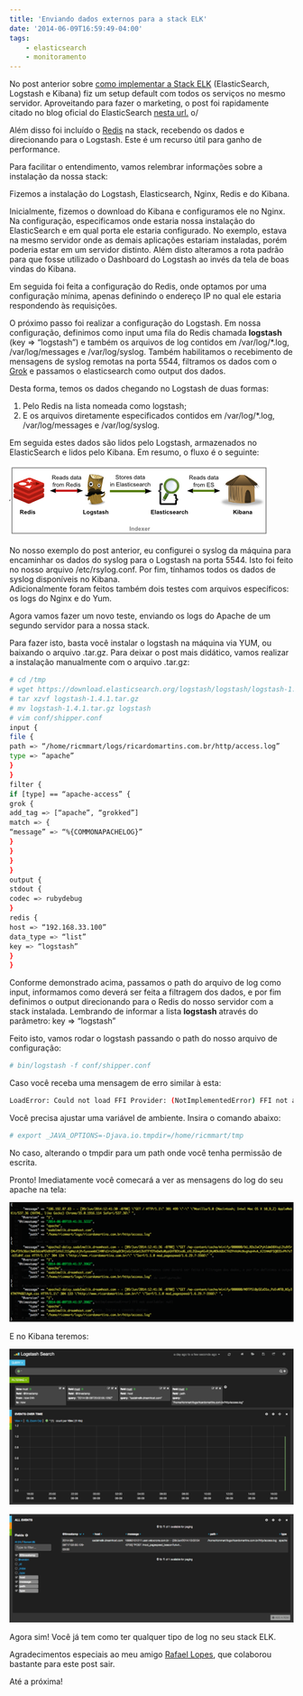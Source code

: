 ```yaml
---
title: 'Enviando dados externos para a stack ELK'
date: '2014-06-09T16:59:49-04:00'
tags:
    - elasticsearch
    - monitoramento
---
```


No post anterior sobre [como implementar a Stack ELK](/implementando-a-stack-elk-elasticsearch-logstash-kibana-no-centos/) (ElasticSearch, Logstash e Kibana) fiz um setup default com todos os serviços no mesmo servidor. Aproveitando para fazer o marketing, o post foi rapidamente citado no blog oficial do ElasticSearch [nesta url.](http://www.elasticsearch.org/blog/2014-06-04-this-week-in-elasticsearch/) o/

Além disso foi incluído o [Redis](http://redis.io/) na stack, recebendo os dados e direcionando para o Logstash. Este é um recurso útil para ganho de performance.

Para facilitar o entendimento, vamos relembrar informações sobre a instalação da nossa stack:

Fizemos a instalação do Logstash, Elasticsearch, Nginx, Redis e do Kibana.

Inicialmente, fizemos o download do Kibana e configuramos ele no Nginx. Na configuração, especificamos onde estaria nossa instalação do ElasticSearch e em qual porta ele estaria configurado. No exemplo, estava na mesmo servidor onde as demais aplicações estariam instaladas, porém poderia estar em um servidor distinto. Além disto alteramos a rota padrão para que fosse utilizado o Dashboard do Logstash ao invés da tela de boas vindas do Kibana.

Em seguida foi feita a configuração do Redis, onde optamos por uma configuração mínima, apenas definindo o endereço IP no qual ele estaria respondendo às requisições.

O próximo passo foi realizar a configuração do Logstash. Em nossa configuração, definimos como input uma fila do Redis chamada **logstash** (key =&gt; “logstash”) e também os arquivos de log contidos em /var/log/\*.log, /var/log/messages e /var/log/syslog. Também habilitamos o recebimento de mensagens de syslog remotas na porta 5544, filtramos os dados com o [Grok](http://logstash.net/docs/1.4.1/filters/grok) e passamos o elasticsearch como output dos dados.

Desta forma, temos os dados chegando no Logstash de duas formas:

1. Pelo Redis na lista nomeada como logstash;
2. E os arquivos diretamente especificados contidos em /var/log/\*.log, /var/log/messages e /var/log/syslog.

Em seguida estes dados são lidos pelo Logstash, armazenados no ElasticSearch e lidos pelo Kibana. Em resumo, o fluxo é o seguinte:

[![fluxo](/media/Screen-Shot-2014-06-09-at-16.25.26.png)](/media/Screen-Shot-2014-06-09-at-16.25.26.png)

No nosso exemplo do post anterior, eu configurei o syslog da máquina para encaminhar os dados do syslog para o Logstash na porta 5544. Isto foi feito no nosso arquivo /etc/rsylog.conf. Por fim, tínhamos todos os dados de syslog disponíveis no Kibana.  
Adicionalmente foram feitos também dois testes com arquivos específicos: os logs do Nginx e do Yum.

Agora vamos fazer um novo teste, enviando os logs do Apache de um segundo servidor para a nossa stack.

Para fazer isto, basta você instalar o logstash na máquina via YUM, ou baixando o arquivo .tar.gz. Para deixar o post mais didático, vamos realizar a instalação manualmente com o arquivo .tar.gz:  

```bash
# cd /tmp  
# wget https://download.elasticsearch.org/logstash/logstash/logstash-1.4.1.tar.gz  
# tar xzvf logstash-1.4.1.tar.gz  
# mv logstash-1.4.1.tar.gz logstash  
# vim conf/shipper.conf  
input {  
file {  
path => “/home/ricmmart/logs/ricardomartins.com.br/http/access.log”  
type => “apache”  
}  
}  
filter {  
if [type] == “apache-access” {  
grok {  
add_tag => [“apache”, “grokked”]  
match => {  
“message” => “%{COMMONAPACHELOG}”  
}  
}  
}  
}  
output {  
stdout {  
codec => rubydebug  
}  
redis {  
host => “192.168.33.100”  
data_type => “list”  
key => “logstash”  
}  
}  
```

Conforme demonstrado acima, passamos o path do arquivo de log como input, informamos como deverá ser feita a filtragem dos dados, e por fim definimos o output direcionando para o Redis do nosso servidor com a stack instalada. Lembrando de informar a lista **logstash** através do parâmetro: key => “logstash”

Feito isto, vamos rodar o logstash passando o path do nosso arquivo de configuração:  

```bash
# bin/logstash -f conf/shipper.conf
```

Caso você receba uma mensagem de erro similar à esta:  

```bash
LoadError: Could not load FFI Provider: (NotImplementedError) FFI not available: null
```

Você precisa ajustar uma variável de ambiente. Insira o comando abaixo:  

```bash
# export _JAVA_OPTIONS=-Djava.io.tmpdir=/home/ricmmart/tmp
```

No caso, alterando o tmpdir para um path onde você tenha permissão de escrita.

Pronto! Imediatamente você comecará a ver as mensagens do log do seu apache na tela:

[![output logstash](/media/Screen-Shot-2014-06-09-at-16.42.18.png)](/media/Screen-Shot-2014-06-09-at-16.42.18.png)

E no Kibana teremos:

[![Screen Shot 2014-06-09 at 17.04.12](/media/Screen-Shot-2014-06-09-at-17.04.12.png)](/media/Screen-Shot-2014-06-09-at-17.04.12.png)

[![kibana](/media/Screen-Shot-2014-06-09-at-17.04.31.png)](/media/Screen-Shot-2014-06-09-at-17.04.31.png)

Agora sim! Você já tem como ter qualquer tipo de log no seu stack ELK.

Agradecimentos especiais ao meu amigo [Rafael Lopes](http://mpran.rafalop.es/), que colaborou bastante para este post sair.

Até a próxima!
